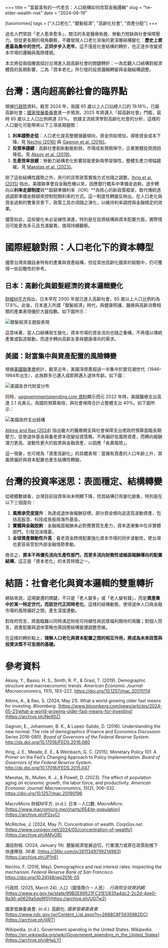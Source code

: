 +++
title = "當最富有的一代老去：人口結構如何改寫金融邏輯"
slug = "tw-elder-wealth-risk"
date = "2024-06-19"

[taxonomies]
tags = ["人口老化", "銀髮經濟", "高齡化社會", "資產分配"]
+++

過去人們常說「老人愈來愈多」，關注的多是醫療負擔、勞動力短缺與社會保障壓力。但從更長期的視角觀察，不難發現人口老化背後的更深層結構變化：**歷史上資產最為集中的世代，正同步步入老年**。這不僅是社會結構的轉折，也正逐步改變資本市場的邏輯與風險樣貌。

本文將從兩個層面探討台灣進入超高齡社會的關鍵轉折：一為宏觀人口結構對經濟體質的長期影響，二為「資本老化」所引發的投資邏輯轉變與金融結構調整。

# 台灣：邁向超高齡社會的臨界點

根據<a href="#reference:ey2025">行政院</a>資料，截至 2024 年，我國 65 歲以上人口佔總人口的 19.18%，已屬高齡社會；<a href="#reference:ndc111">國家發展委員會</a>進一步預測，2025 年將邁入「超高齡社會」門檻，屆時 65 歲以上人口比例將達 20%。
依據主流經濟學對高齡化社會的分析，這樣的人口變化可能帶來以下三項長期趨勢：

1. **利率趨勢走低**：人口老化提高整體儲蓄傾向，資金供給增加，導致資金成本下降。見 <a href="#reference:nechio2016">Nechio (2016)</a> 與 <a href="#reference:gagnon2016">Gagnon et al. (2016)</a>。
2. **投資率趨緩**：高齡社會創新動能削弱，市場成長預期保守，企業實體投資誘因降低。見 <a href="#reference:aksoy2019">Aksoy et al. (2019)</a>。
3. **生產效率放緩**：勞動力結構老化影響技能更新與學習彈性，整體生產力增幅趨緩。見 <a href="#reference:maestas2023">Maestas et al. (2023)</a>。

除了這些結構性趨勢之外，央行的貨幣政策實施方式也隨之調整。<a href="#reference:ihrig2015">Ihrig et al. (2015)</a> 指出，美國聯準會自金融危機以來，因應銀行體系中準備金過剩，逐步轉向以**利率走廊制度**與\*\*超額準備利率（IOR）\*\*為核心的新政策框架，取代傳統透過調節準備金餘額來控制短期利率的方式。這一制度性轉變反映出，在人口老化與資金過剩的雙重背景下，政策工具亦須隨之演化，以維持利率調控與金融穩定的效果。

儘管如此，這些變化未必呈線性演進，特別是在投資結構與資本配置方面，實際情況可能更為多元且充滿變異，值得持續觀察。

# 國際經驗對照：人口老化下的資本轉型

儘管台灣具備自身特有的產業與資產結構，但從其他高齡化國家的經驗中，仍可獲得一些前瞻性的參考。

## 日本：高齡化與銀髮經濟的資本邏輯變化

<a href="#reference:m2japnum">財經M平方</a>指出，日本早在 2000 年就已進入高齡社會，65 歲以上人口比例約為 17.8%。此後，日本進入所謂「銀髮經濟」時代，與健康照護、醫療與高齡消費相關的產業表現優於大盤指數。如下圖所示：

![銀髮經濟主題股表現](./486672604_8845637798869910_32086360504456195_n.jpg)

這意味著，當人口結構發生變化，資本市場的資金流向也隨之重構，不再僅以傳統產業或製造驅動，而逐步轉向高齡友善與健康導向的需求。

## 美國：財富集中與資產配置的風險轉變

根據<a href="#reference:james2024">美國聯準會</a>統計，截至近年，美國淨資產超過一半集中於嬰兒潮世代（1946–1964年出生），此族群多已邁入或即將邁入退休年齡。如下圖：

![美國各世代財富分布](./486867783_8845637625536594_3386815961604379032_n.jpg)

同時，<a href="#reference:wikipediagsitus">usgovernmentspending.com
 資料</a>顯示西元 2022 年時，美國醫療支出高達 2.1 兆美元，為國防預算兩倍，與社會保障合計占整體支出 40%。如下圖所示：

![美國政府支出結構](./486564918_8845638092203214_5563358445378281751_n.jpg)

<a href="#reference:atkins2024">Atkins and Rao (2024)</a> 指出龐大的醫療開支與社會保障支出使政府預算面臨長期壓力，促使退休基金與養老資本改變投資策略，不再偏好低風險資產，而轉向報酬潛力更高、波動性更大的股票與金融資產，以因應「長壽風險」。

這一現象，也可視為「資產高齡化」的具體表現：當擁有資產的人口年齡上升，其風險偏好與資本配置也產生結構性轉變。

# 台灣的投資率迷思：表面穩定、結構轉變

從總體數據看，台灣目前投資率尚未明顯下降，但其結構已有變化跡象，特別是在以下三個面向：

1. **風險承受度提升**：為達成退休後報酬目標，部分資金傾向追逐高波動資產，包括高股息、科技成長股與海外基金。
2. **實體與金融脫鉤**：金融帳面報酬未必對應實質生產力，資本逐漸集中在非實體部門，引發泡沫隱憂。
3. **全球資產聯動性升高**：養老資金跨境配置強化資本市場的同步波動性，使台灣也更容易受到外部金融情勢牽動。

換言之，**資本不再優先流向生產性部門，而更多流向財務性或帳面報酬導向的配置結構**，這正是「資本老化」的本質特徵之一。

# 結語：社會老化與資本邏輯的雙重轉折

總結來說，這場變遷的關鍵，不只是「老人變多」或「老人變有錢」，而是**資產集中於某一特定世代，而該世代正同時老化**。這樣的結構動態，使得退休人口與金融市場的風險偏好之間，產生深度連動。

對政府而言，將面臨難以同時滿足財政可持續性與民眾福利期待的兩難；對個人而言，資產配置與退休策略也需因應結構變遷調整思維。

在這樣的轉折點上，**理解人口老化與資本配置之間的相互作用，將成為未來政策與投資決策不可忽視的基礎。**

# 參考資料

<a name="reference:aksoy2019"></a>Aksoy, Y., Basso, H. S., Smith, R. P., & Grasl, T. (2019). Demographic structure and macroeconomic trends. *American Economic Journal: Macroeconomics, 11*(1), 193–222. <https://doi.org/10.1257/mac.20170114>

<a name="reference:atkins2024"></a>Atkins, A., & Rao, S. (2024, May 21). What a world growing older fast means for investing. *Bloomberg*. [https://www.bloomberg.com/news/articles/2024-05-21/what-a-world-growing-older-fast-means-for-investing](https://archive.ph/NeX0Z)

<a name="reference:gagnon2016"></a>Gagnon, E., Johannsen, B. K., & Lopez-Salido, D. (2016). Understanding the new normal: The role of demographics (Finance and Economics Discussion Series 2016-080). *Board of Governors of the Federal Reserve System*. <http://dx.doi.org/10.17016/FEDS.2016.080>

<a name="reference:ihrig2015"></a>Ihrig, J. E., Meade, E. E., & Weinbach, G. C. (2015). Monetary Policy 101: A Primer on the Fed's Changing Approach to Policy Implementation. *Board of Governors of the Federal Reserve System*. <http://dx.doi.org/10.17016/FEDS.2015.047>

<a name="reference:maestas2023"></a>Maestas, N., Mullen, K. J., & Powell, D. (2023). The effect of population aging on economic growth, the labor force, and productivity. *American Economic Journal: Macroeconomics, 15*(2), 306–332. <https://doi.org/10.1257/mac.20190196>

<a name="reference:m2japnum"></a>MacroMicro 財經M平方. (n.d.). 日本－人口數. *MacroMicro*. [https://www.macromicro.me/charts/654/jp-population](https://archive.ph/P2svC)

<a name="reference:james2024"></a>McRitchie, J. (2024, May 7). Concentration of wealth. *CorpGov.net*. [https://www.corpgov.net/2024/05/concentration-of-wealth/](https://archive.ph/AMyOR)

<a name="reference:mi2024"></a>滿投財經. (2024, January 19). 銀髮經濟發展迫切，行業潛力或將在政策助推下快速釋放. *36氪*. [https://36kr.com/p/2611349799214983](https://archive.ph/JP1nE)

<a name="reference:nechio2016"></a>Nechio, F. (2016, May). Demographics and real interest rates: Inspecting the mechanism. *Federal Reserve Bank of San Francisco*. <https://doi.org/10.24148/wp2016-05>

<a name="reference:ey2025"></a>行政院. (2025, March 24). 人口（國情簡介－人民）. *行政院全球資訊網*. [https://www.ey.gov.tw/state/99B2E89521FC31E1/835a4dc2-2c2d-4ee0-9a36-a0629a5de9f0](https://archive.ph/UG7w2)

<a name="reference:ndc111"></a>國家發展委員會. (n.d.). 高齡化. *國家發展委員會*. [https://www.ndc.gov.tw/Content_List.aspx?n=2688C8F5935982DC](https://archive.ph/jljRT)

<a name="reference:wikipediagsitus"></a>Wikipedia. (n.d.). Government spending in the United States. *Wikipedia*. [https://en.wikipedia.org/wiki/Government_spending_in_the_United_States](https://archive.ph/dHwLY)
